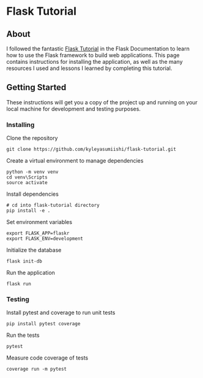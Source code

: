 # Flask Tutorial

## About

I followed the fantastic <a href="https://flask.palletsprojects.com/en/1.1.x/tutorial/#tutorial">Flask Tutorial</a> in the Flask Documentation to learn how to use the Flask framework to build web applications. This page contains instructions for installing the application, as well as the many resources I used and lessons I learned by completing this tutorial.

## Getting Started

These instructions will get you a copy of the project up and running on your local machine for development and testing purposes.

### Installing

Clone the repository
```
git clone https://github.com/kyleyasumiishi/flask-tutorial.git
```
Create a virtual environment to manage dependencies
```
python -m venv venv
cd venv\Scripts
source activate
```
Install dependencies
```
# cd into flask-tutorial directory
pip install -e .
```
Set environment variables
```
export FLASK_APP=flaskr
export FLASK_ENV=development
```
Initialize the database
```
flask init-db
```
Run the application
```
flask run
```

### Testing

Install pytest and coverage to run unit tests
```
pip install pytest coverage
```
Run the tests
```
pytest
```
Measure code coverage of tests
```
coverage run -m pytest
```